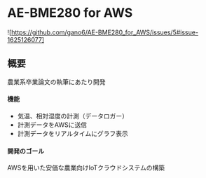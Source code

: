 # AE-BME280 for AWS

![https://github.com/gano6/AE-BME280_for_AWS/issues/5#issue-1625126077]

## 概要
農業系卒業論文の執筆にあたり開発

#### 機能
- 気温、相対湿度の計測（データロガー）
- 計測データをAWSに送信
- 計測データをリアルタイムにグラフ表示

#### 開発のゴール
AWSを用いた安価な農業向けIoTクラウドシステムの構築